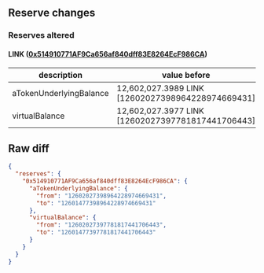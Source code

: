 ## Reserve changes

### Reserves altered

#### LINK ([0x514910771AF9Ca656af840dff83E8264EcF986CA](https://etherscan.io/address/0x514910771AF9Ca656af840dff83E8264EcF986CA))

| description | value before | value after |
| --- | --- | --- |
| aTokenUnderlyingBalance | 12,602,027.3989 LINK [12602027398964228974669431] | 12,601,477.3989 LINK [12601477398964228974669431] |
| virtualBalance | 12,602,027.3977 LINK [12602027397781817441706443] | 12,601,477.3977 LINK [12601477397781817441706443] |


## Raw diff

```json
{
  "reserves": {
    "0x514910771AF9Ca656af840dff83E8264EcF986CA": {
      "aTokenUnderlyingBalance": {
        "from": "12602027398964228974669431",
        "to": "12601477398964228974669431"
      },
      "virtualBalance": {
        "from": "12602027397781817441706443",
        "to": "12601477397781817441706443"
      }
    }
  }
}
```